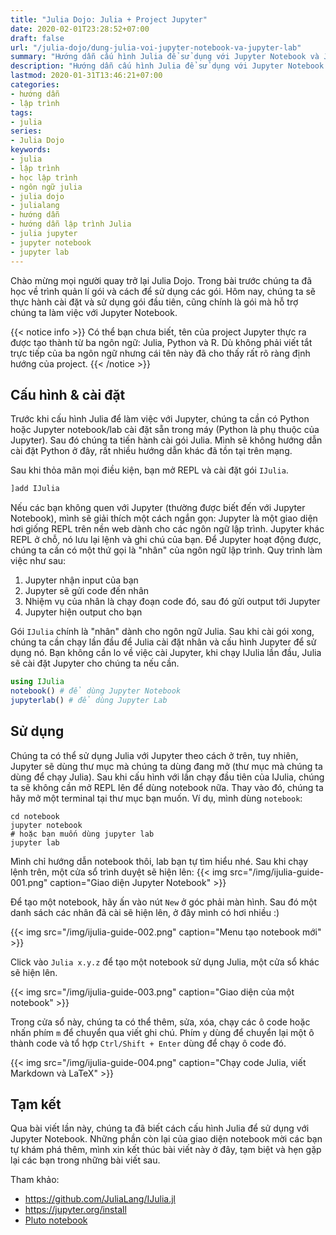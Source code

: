 ```yaml
---
title: "Julia Dojo: Julia + Project Jupyter"
date: 2020-02-01T23:28:52+07:00
draft: false
url: "/julia-dojo/dung-julia-voi-jupyter-notebook-va-jupyter-lab"
summary: "Hướng dẫn cấu hình Julia để sử dụng với Jupyter Notebook và Jupyter Lab"
description: "Hướng dẫn cấu hình Julia để sử dụng với Jupyter Notebook và Jupyter Lab"
lastmod: 2020-01-31T13:46:21+07:00
categories:
- hướng dẫn
- lập trình
tags:
- julia
series:
- Julia Dojo
keywords:
- julia
- lập trình
- học lập trình
- ngôn ngữ julia
- julia dojo
- julialang
- hướng dẫn
- hướng dẫn lập trình Julia
- julia jupyter
- jupyter notebook
- jupyter lab
---
```


Chào mừng mọi người quay trở lại Julia Dojo. Trong bài trước chúng ta đã học về trình quản lí gói và cách để sử dụng các gói. Hôm nay, chúng ta sẽ thực hành cài đặt và sử dụng gói đầu tiên, cũng chính là gói mà hỗ trợ chúng ta làm việc với Jupyter Notebook. 

{{< notice info >}}
Có thể bạn chưa biết, tên của project Jupyter thực ra được tạo thành từ ba ngôn ngữ: Julia, Python và R. Dù không phải viết tắt trực tiếp của ba ngôn ngữ nhưng cái tên này đã cho thấy rất rõ ràng định hướng của project.
{{< /notice >}}

## Cấu hình & cài đặt

Trước khi cấu hình Julia để làm việc với Jupyter, chúng ta cần có Python hoặc Jupyter notebook/lab cài đặt sẵn trong máy (Python là phụ thuộc của Jupyter). Sau đó chúng ta tiến hành cài gói Julia. Mình sẽ không hướng dẫn cài đặt Python ở đây, rất nhiều hướng dẫn khác đã tồn tại trên mạng.

Sau khi thỏa mãn mọi điều kiện, bạn mở REPL và cài đặt gói `IJulia`.
```julia
]add IJulia
```

Nếu các bạn không quen với Jupyter (thường được biết đến với Jupyter Notebook), mình sẽ giải thích một cách ngắn gọn: Jupyter là một giao diện hơi giống REPL trên nền web dành cho các ngôn ngữ lập trình. Jupyter khác REPL ở chỗ, nó lưu lại lệnh và ghi chú của bạn. Để Jupyter hoạt động được, chúng ta cần có một thứ gọi là "nhân" của ngôn ngữ lập trình. Quy trình làm việc như sau:

1. Jupyter nhận input của bạn
2. Jupyter sẽ gửi code đến nhân
3. Nhiệm vụ của nhân là chạy đoạn code đó, sau đó gửi output tới Jupyter
4. Jupyter hiện output cho bạn

Gói `IJulia` chính là "nhân" dành cho ngôn ngữ Julia. Sau khi cài gói xong, chúng ta cần chạy lần đầu để Julia cài đặt nhân và cấu hình Jupyter để sử dụng nó. Bạn không cần lo về việc cài Jupyter, khi chạy IJulia lần đầu, Julia sẽ cài đặt Jupyter cho chúng ta nếu cần.
```julia
using IJulia
notebook() # để dùng Jupyter Notebook
jupyterlab() # để dùng Jupyter Lab
```

## Sử dụng

Chúng ta có thể sử dụng Julia với Jupyter theo cách ở trên, tuy nhiên, Jupyter sẽ dùng thư mục mà chúng ta dùng đang mở (thư mục mà chúng ta dùng để chạy Julia). Sau khi cấu hình với lần chạy đầu tiên của IJulia, chúng ta sẽ không cần mở REPL lên để dùng notebook nữa. Thay vào đó, chúng ta hãy mở một terminal tại thư mục bạn muốn. Ví dụ, mình dùng `notebook`:
```shell
cd notebook
jupyter notebook
# hoặc bạn muốn dùng jupyter lab
jupyter lab
```

Mình chỉ hướng dẫn notebook thôi, lab bạn tự tìm hiểu nhé. Sau khi chạy lệnh trên, một cửa sổ trình duyệt sẽ hiện lên:
{{< img src="/img/ijulia-guide-001.png" caption="Giao diện Jupyter Notebook" >}}

Để tạo một notebook, hãy ấn vào nút `New` ở góc phải màn hình. Sau đó một danh sách các nhân đã cài sẽ hiện lên, ở đây mình có hơi nhiều :)

{{< img src="/img/ijulia-guide-002.png" caption="Menu tạo notebook mới" >}}

Click vào `Julia x.y.z` để tạo một notebook sử dụng Julia, một cửa sổ khác sẽ hiện lên.

{{< img src="/img/ijulia-guide-003.png" caption="Giao diện của một notebook" >}}

Trong cửa sổ này, chúng ta có thể thêm, sửa, xóa, chạy các ô code hoặc nhấn phím `m` để chuyển qua viết ghi chú. Phím `y` dùng để chuyển lại một ô thành code và tổ hợp `Ctrl/Shift + Enter` dùng để chạy ô code đó.

{{< img src="/img/ijulia-guide-004.png" caption="Chạy code Julia, viết Markdown và LaTeX" >}}

## Tạm kết

Qua bài viết lần này, chúng ta đã biết cách cấu hình Julia để sử dụng với Jupyter Notebook. Những phần còn lại của giao diện notebook mời các bạn tự khám phá thêm, mình xin kết thúc bài viết này ở đây, tạm biệt và hẹn gặp lại các bạn trong những bài viết sau.

Tham khảo:
- https://github.com/JuliaLang/IJulia.jl
- https://jupyter.org/install
- [Pluto notebook](/posts/plutojl-reactive-notebook-julia)
